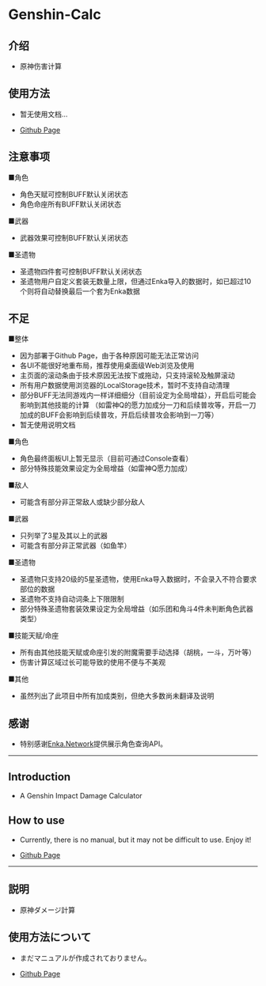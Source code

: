 # Genshin-Calc

## 介绍

+ 原神伤害计算

## 使用方法

+ 暂无使用文档...

+ <a href="https://kurarion.github.io/Genshin-Calc/" target="_blank">Github Page</a>

## 注意事项
■角色 

+ 角色天赋可控制BUFF默认关闭状态
+ 角色命座所有BUFF默认关闭状态

■武器
+ 武器效果可控制BUFF默认关闭状态

■圣遗物
+ 圣遗物四件套可控制BUFF默认关闭状态
+ 圣遗物用户自定义套装无数量上限，但通过Enka导入的数据时，如已超过10个则将自动替换最后一个套为Enka数据


## 不足
■整体

+ 因为部署于Github Page，由于各种原因可能无法正常访问
+ 各UI不能很好地重布局，推荐使用桌面级Web浏览及使用
+ 主页面的滚动条由于技术原因无法按下或拖动，只支持滚轮及触屏滚动
+ 所有用户数据使用浏览器的LocalStorage技术，暂时不支持自动清理
+ 部分BUFF无法同游戏内一样详细细分（目前设定为全局增益），开启后可能会影响到其他技能的计算
（如雷神Q的愿力加成分一刀和后续普攻等，开启一刀加成的BUFF会影响到后续普攻，开启后续普攻会影响到一刀等）
+ 暂无使用说明文档

■角色
+ 角色最终面板UI上暂无显示（目前可通过Console查看）
+ 部分特殊技能效果设定为全局增益（如雷神Q愿力加成）

■敌人
+ 可能含有部分非正常敌人或缺少部分敌人

■武器
+ 只列举了3星及其以上的武器
+ 可能含有部分非正常武器（如鱼竿）

■圣遗物
+ 圣遗物只支持20级的5星圣遗物，使用Enka导入数据时，不会录入不符合要求部位的数据
+ 圣遗物不支持自动词条上下限限制
+ 部分特殊圣遗物套装效果设定为全局增益（如乐团和角斗4件未判断角色武器类型）

■技能天赋/命座
+ 所有由其他技能天赋或命座引发的附魔需要手动选择（胡桃，一斗，万叶等）
+ 伤害计算区域过长可能导致的使用不便与不美观

■其他
+ 虽然列出了此项目中所有加成类别，但绝大多数尚未翻译及说明

## 感谢
+ 特别感谢<a href="https://github.com/EnkaNetwork/API-docs/" target="_blank">Enka.Network</a>提供展示角色查询API。
---

## Introduction

+ A Genshin Impact Damage Calculator

## How to use

+ Currently, there is no manual, but it may not be difficult to use. Enjoy it!

+ <a href="https://kurarion.github.io/Genshin-Calc/" target="_blank">Github Page</a>

---

## 説明

+ 原神ダメージ計算

## 使用方法について

+ まだマニュアルが作成されておりません。

+ <a href="https://kurarion.github.io/Genshin-Calc/" target="_blank">Github Page</a>